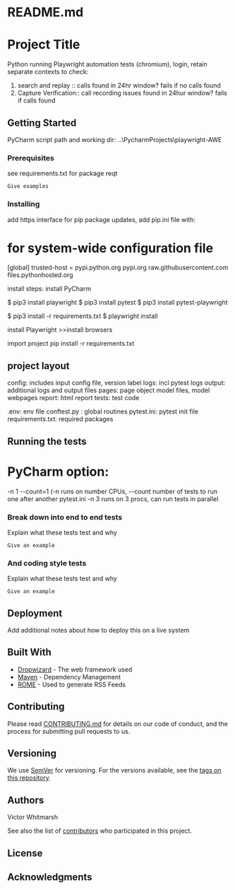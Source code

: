 # README.md
# Project Title

Python running Playwright automation tests (chromium), login, retain separate contexts to check:
1. search and replay :: calls found in 24hr window? fails if no calls found
2. Capture Verification:: call recording issues found in 24hur window? fails if calls found

## Getting Started

PyCharm script path and working dir:
..\PycharmProjects\playwright-AWE

### Prerequisites

see requirements.txt for package reqt
```
Give examples
```

### Installing

add https interface for pip package updates, add pip.ini file with:

# for system-wide configuration file
[global]
trusted-host = pypi.python.org
               pypi.org
               raw.githubusercontent.com
               files.pythonhosted.org


install steps:
install PyCharm

$ pip3 install playwright
$ pip3 install pytest
$ pip3 install pytest-playwright

$ pip3 install -r requirements.txt
$ playwright install

install Playwright >>install browsers

import project
pip install -r requirements.txt

## project layout
config: includes input config file, version label
logs: incl pytest logs
output: additional logs and output files
pages: page object model files, model webpages
report: html report 
tests: test code

.env: env file
conftest.py : global routines
pytest.ini: pytest init file
requirements.txt: required packages


## Running the tests
# PyCharm option:
-n 1 --count=1 (-n runs on number CPUs, --count number of tests to run one after another
pytest.ini -n 3 runs on 3 procs, can run tests in parallel

### Break down into end to end tests

Explain what these tests test and why

```
Give an example
```

### And coding style tests

Explain what these tests test and why

```
Give an example
```

## Deployment

Add additional notes about how to deploy this on a live system

## Built With

* [Dropwizard](http://www.dropwizard.io/1.0.2/docs/) - The web framework used
* [Maven](https://maven.apache.org/) - Dependency Management
* [ROME](https://rometools.github.io/rome/) - Used to generate RSS Feeds

## Contributing

Please read [CONTRIBUTING.md](https://gist.github.com/PurpleBooth/b24679402957c63ec426) for details on our code of conduct, and the process for submitting pull requests to us.

## Versioning

We use [SemVer](http://semver.org/) for versioning. For the versions available, see the [tags on this repository](https://github.com/your/project/tags). 

## Authors

Victor Whitmarsh

See also the list of [contributors](https://github.com/your/project/contributors) who participated in this project.

## License



## Acknowledgments


